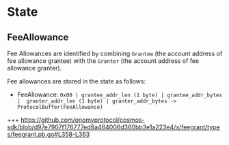 <!--
order: 2
-->

# State

## FeeAllowance

Fee Allowances are identified by combining `Grantee` (the account address of fee allowance grantee) with the `Granter` (the account address of fee allowance granter).

Fee allowances are stored in the state as follows:

- FeeAllowance: `0x00 | grantee_addr_len (1 byte) | grantee_addr_bytes |  granter_addr_len (1 byte) | granter_addr_bytes -> ProtocolBuffer(FeeAllowance)`

+++ https://github.com/onomyprotocol/cosmos-sdk/blob/d97e7907f176777ed8a464006d360bb3e1a223e4/x/feegrant/types/feegrant.pb.go#L358-L363
